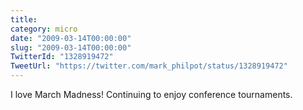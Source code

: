 ```yaml
---
title: 
category: micro
date: "2009-03-14T00:00:00"
slug: "2009-03-14T00:00:00"
TwitterId: "1328919472"
TweetUrl: "https://twitter.com/mark_philpot/status/1328919472"
---
```


I love March Madness! Continuing to enjoy conference tournaments.
